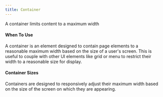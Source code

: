 ```yaml
---
title: Container
---
```


A container limits content to a maximum width

#### When To Use

A container is an element designed to contain page elements to a reasonable maximum width based on the size of a user's screen. This is useful to couple with other UI elements like grid or menu to restrict their width to a reasonable size for display.

#### Container Sizes

Containers are designed to responsively adjust their maximum width based on the size of the screen on which they are appearing.